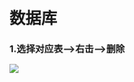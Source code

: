 # 数据库

### 1.选择对应表-->右击-->删除

![](https://raw.githubusercontent.com/ZanderZhao/images/master/img2019/20191028002201.png)

